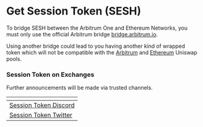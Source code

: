 # Get Session Token (SESH)

To bridge SESH between the Arbitrum One and Ethereum Networks, you must only use the official Arbitrum bridge [bridge.arbitrum.io](https://bridge.arbitrum.io/).

Using another bridge could lead to you having another kind of wrapped token which will not be compatible with the [Arbitrum](https://app.uniswap.org/explore/pools/arbitrum/0x249afd31a49d9bd44259b8f03dd74030d7d41153bc891d12f469c5cb94b03729) and [Ethereum](https://app.uniswap.org/explore/pools/ethereum/0x249afd31a49d9bd44259b8f03dd74030d7d41153bc891d12f469c5cb94b03729) Uniswap pools.

### Session Token on Exchanges

Further announcements will be made via trusted channels.

<table data-view="cards"><thead><tr><th></th></tr></thead><tbody><tr><td><a href="https://discord.gg/sessiontoken">Session Token Discord</a></td></tr><tr><td><a href="https://twitter.com/session_token">Session Token Twitter</a></td></tr></tbody></table>

